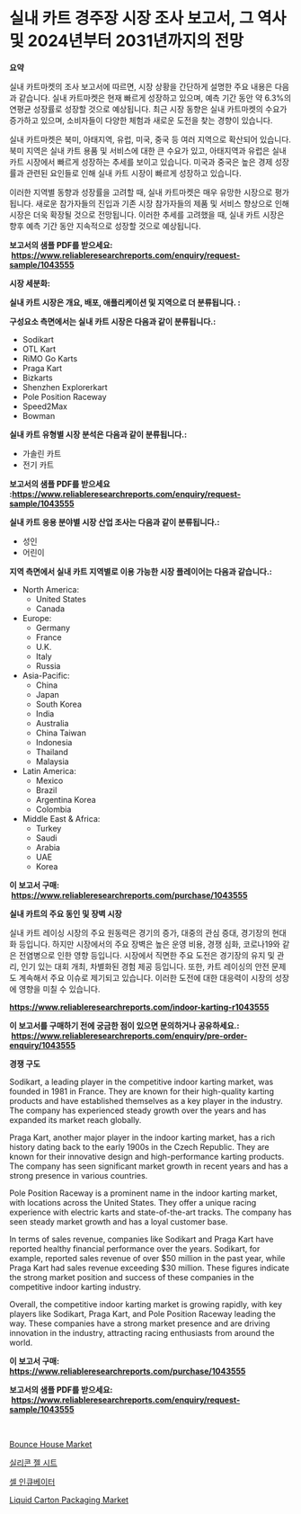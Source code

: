 <p><h1>실내 카트 경주장 시장 조사 보고서, 그 역사 및 2024년부터 2031년까지의 전망</h1></p><p><strong>요약</strong></p>
<p><p>실내 카트마켓의 조사 보고서에 따르면, 시장 상황을 간단하게 설명한 주요 내용은 다음과 같습니다. 실내 카트마켓은 현재 빠르게 성장하고 있으며, 예측 기간 동안 약 6.3%의 연평균 성장률로 성장할 것으로 예상됩니다. 최근 시장 동향은 실내 카트마켓의 수요가 증가하고 있으며, 소비자들이 다양한 체험과 새로운 도전을 찾는 경향이 있습니다.</p><p>실내 카트마켓은 북미, 아태지역, 유럽, 미국, 중국 등 여러 지역으로 확산되어 있습니다. 북미 지역은 실내 카트 용품 및 서비스에 대한 큰 수요가 있고, 아태지역과 유럽은 실내 카트 시장에서 빠르게 성장하는 추세를 보이고 있습니다. 미국과 중국은 높은 경제 성장률과 관련된 요인들로 인해 실내 카트 시장이 빠르게 성장하고 있습니다.</p><p>이러한 지역별 동향과 성장률을 고려할 때, 실내 카트마켓은 매우 유망한 시장으로 평가됩니다. 새로운 참가자들의 진입과 기존 시장 참가자들의 제품 및 서비스 향상으로 인해 시장은 더욱 확장될 것으로 전망됩니다. 이러한 추세를 고려했을 때, 실내 카트 시장은 향후 예측 기간 동안 지속적으로 성장할 것으로 예상됩니다.</p></p>
<p><strong>보고서의 샘플 PDF를 받으세요: &nbsp;<a href="https://www.reliableresearchreports.com/enquiry/request-sample/1043555">https://www.reliableresearchreports.com/enquiry/request-sample/1043555</a></strong></p>
<p><strong>시장 세분화:</strong></p>
<p><strong> 실내 카트 시장은 개요, 배포, 애플리케이션 및 지역으로 더 분류됩니다. :</strong></p>
<p><strong>구성요소 측면에서는 실내 카트 시장은 다음과 같이 분류됩니다.:</strong></p>
<p><ul><li>Sodikart</li><li>OTL Kart</li><li>RiMO Go Karts</li><li>Praga Kart</li><li>Bizkarts</li><li>Shenzhen Explorerkart</li><li>Pole Position Raceway</li><li>Speed2Max</li><li>Bowman</li></ul></p>
<p><strong> 실내 카트 유형별 시장 분석은 다음과 같이 분류됩니다.:</strong></p>
<p><ul><li>가솔린 카트</li><li>전기 카트</li></ul></p>
<p><strong>보고서의 샘플 PDF를 받으세요 :<a href="https://www.reliableresearchreports.com/enquiry/request-sample/1043555">https://www.reliableresearchreports.com/enquiry/request-sample/1043555</a></strong></p>
<p><strong> 실내 카트 응용 분야별 시장 산업 조사는 다음과 같이 분류됩니다.:</strong></p>
<p><ul><li>성인</li><li>어린이</li></ul></p>
<p><strong>지역 측면에서 실내 카트 지역별로 이용 가능한 시장 플레이어는 다음과 같습니다.:</strong></p>
<p><ul>
    <li>
        North America:
        <ul>
            <li>United States</li>
            <li>Canada</li>
        </ul>
    </li>
    <li>
        Europe:
        <ul>
            <li>Germany</li>
            <li>France</li>
            <li>U.K.</li>
            <li>Italy</li>
            <li>Russia</li>
        </ul>
    </li>
    <li>
        Asia-Pacific:
        <ul>
            <li>China</li>
            <li>Japan</li>
            <li>South Korea</li>
            <li>India</li>
            <li>Australia</li>
            <li>China Taiwan</li>
            <li>Indonesia</li>
            <li>Thailand</li>
            <li>Malaysia</li>
        </ul>
    </li>
    <li>
        Latin America:
        <ul>
            <li>Mexico</li>
            <li>Brazil</li>
            <li>Argentina Korea</li>
            <li>Colombia</li>
        </ul>
    </li>
    <li>
        Middle East & Africa:
        <ul>
            <li>Turkey</li>
            <li>Saudi</li>
            <li>Arabia</li>
            <li>UAE</li>
            <li>Korea</li>
        </ul>
    </li>
    </ul></p>
<p><strong>이 보고서 구매: &nbsp;<a href="https://www.reliableresearchreports.com/purchase/1043555">https://www.reliableresearchreports.com/purchase/1043555</a></strong></p>
<p><strong>실내 카트의 주요 동인 및 장벽 시장</strong></p>
<p><p>실내 카트 레이싱 시장의 주요 원동력은 경기의 증가, 대중의 관심 증대, 경기장의 현대화 등입니다. 하지만 시장에서의 주요 장벽은 높은 운영 비용, 경쟁 심화, 코로나19와 같은 전염병으로 인한 영향 등입니다. 시장에서 직면한 주요 도전은 경기장의 유지 및 관리, 인기 있는 대회 개최, 차별화된 경험 제공 등입니다. 또한, 카트 레이싱의 안전 문제도 계속해서 주요 이슈로 제기되고 있습니다. 이러한 도전에 대한 대응력이 시장의 성장에 영향을 미칠 수 있습니다.</p></p>
<p><strong><a href="https://www.reliableresearchreports.com/indoor-karting-r1043555">https://www.reliableresearchreports.com/indoor-karting-r1043555</a></strong></p>
<p><strong>이 보고서를 구매하기 전에 궁금한 점이 있으면 문의하거나 공유하세요.: &nbsp;<a href="https://www.reliableresearchreports.com/enquiry/pre-order-enquiry/1043555">https://www.reliableresearchreports.com/enquiry/pre-order-enquiry/1043555</a></strong></p>
<p><strong>경쟁 구도</strong></p>
<p><p>Sodikart, a leading player in the competitive indoor karting market, was founded in 1981 in France. They are known for their high-quality karting products and have established themselves as a key player in the industry. The company has experienced steady growth over the years and has expanded its market reach globally.</p><p>Praga Kart, another major player in the indoor karting market, has a rich history dating back to the early 1900s in the Czech Republic. They are known for their innovative design and high-performance karting products. The company has seen significant market growth in recent years and has a strong presence in various countries.</p><p>Pole Position Raceway is a prominent name in the indoor karting market, with locations across the United States. They offer a unique racing experience with electric karts and state-of-the-art tracks. The company has seen steady market growth and has a loyal customer base.</p><p>In terms of sales revenue, companies like Sodikart and Praga Kart have reported healthy financial performance over the years. Sodikart, for example, reported sales revenue of over $50 million in the past year, while Praga Kart had sales revenue exceeding $30 million. These figures indicate the strong market position and success of these companies in the competitive indoor karting industry.</p><p>Overall, the competitive indoor karting market is growing rapidly, with key players like Sodikart, Praga Kart, and Pole Position Raceway leading the way. These companies have a strong market presence and are driving innovation in the industry, attracting racing enthusiasts from around the world.</p></p>
<p><strong>이 보고서 구매: &nbsp; <a href="https://www.reliableresearchreports.com/purchase/1043555">https://www.reliableresearchreports.com/purchase/1043555</a></strong></p>
<p><strong>보고서의 샘플 PDF를 받으세요: &nbsp;<a href="https://www.reliableresearchreports.com/enquiry/request-sample/1043555">https://www.reliableresearchreports.com/enquiry/request-sample/1043555</a></strong><strong></strong></p>
<p>&nbsp;</p>
<p><p><a href="https://www.linkedin.com/pulse/bounce-house-market-insights-cagr-trends-growth-strategies-bxvmc?trackingId=EXHcdH2yhbPtV2z2hhBZ4A%3D%3D">Bounce House Market</a></p><p><a href="https://medium.com/@ieremiapadurariu20221/%EC%8B%A4%EB%A6%AC%EC%BD%98-%EC%A0%A4-%EC%8B%9C%ED%8A%B8-%EC%8B%9C%EC%9E%A5-%EC%A1%B0%EC%82%AC-%EB%B3%B4%EA%B3%A0%EC%84%9C-%EA%B7%B8-%EC%97%AD%EC%82%AC-%EB%B0%8F-2024%EB%85%84%EB%B6%80%ED%84%B0-2031%EB%85%84%EA%B9%8C%EC%A7%80%EC%9D%98-%EC%98%88%EC%B8%A1-56e82051db80">실리콘 젤 시트</a></p><p><a href="https://medium.com/@avramcornescu20221/%EC%84%B8%ED%8F%AC-%EB%B0%B0%EC%96%91%EA%B8%B0-%EC%8B%9C%EC%9E%A5-%EB%B6%84%EC%84%9D-%EA%B8%80%EB%A1%9C%EB%B2%8C-%EC%82%B0%EC%97%85-%EC%A0%84%EB%A7%9D-%EB%B0%8F-%EC%98%88%EC%B8%A1-2024%EB%85%84%EB%B6%80%ED%84%B0-2031%EB%85%84%EA%B9%8C%EC%A7%80-cf1e963701e9">셀 인큐베이터</a></p><p><a href="https://www.linkedin.com/pulse/liquid-carton-packaging-market-size-outlook-forecast-2024-rhuxc?trackingId=isVFC7MHNaWSQnbGUX%2Baqg%3D%3D">Liquid Carton Packaging Market</a></p></p>